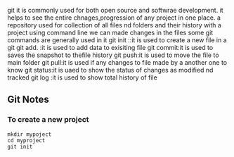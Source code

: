 

git
 it is commonly used for both open source and softwrae development.
 it helps to see the entire chnages,progression of any project in one place.
 a repository used for collection of all files nd folders and their history  with a project
using command line we can made changes in the files
some git commands are generally used in it
git init ::it is used to create a new file in a git 
git add. :it is used to add data to exisiting file 
git commit:it is used to saves the snapshot to thefile history 
git push:it is used  to move the file to main folder
git pull:it is used if any changes to file made by a another one to know
git status:it is uaed to show the status of changes as modified nd tracked
git log :it is used to show total history of file

<html>
<head>
<body>
<script>
alert('first example");
</script>
</body>
</head>
</html>

<html>



## Git Notes

### To create a new project
    mkdir mypoject
    cd myproject
    git init